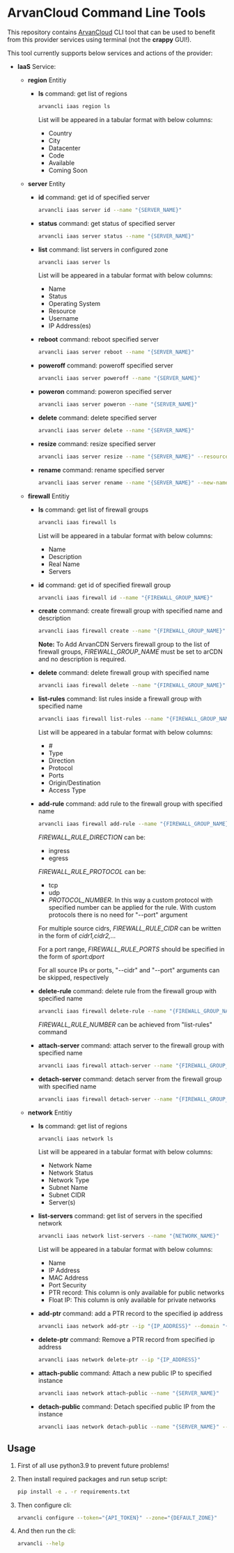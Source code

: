 # ArvanCloud Command Line Tools

This repository contains [ArvanCloud](arvancloud.com) CLI tool that can be used to benefit from this provider services using terminal (not the **crappy** GUI!).

This tool currently supports below services and actions of the provider:

* **IaaS** Service:  

  * **region** Entitiy

    * **ls** command: get list of regions

      ```Bash
      arvancli iaas region ls
      ```

      List will be appeared in a tabular format with below columns:

      * Country
      * City
      * Datacenter
      * Code
      * Available
      * Coming Soon
    
  * **server** Entity

    * **id** command: get id of specified server

      ```bash
      arvancli iaas server id --name "{SERVER_NAME}"
      ```

    * **status** command: get status of specified server

      ```bash
      arvancli iaas server status --name "{SERVER_NAME}"
      ```

    * **list** command: list servers in configured zone

      ```bash
      arvancli iaas server ls
      ```

      List will be appeared in a tabular format with below columns:

      * Name
      * Status
      * Operating System
      * Resource
      * Username
      * IP Address(es)
    
    * **reboot** command: reboot specified server

      ```bash
      arvancli iaas server reboot --name "{SERVER_NAME}"
      ```

    * **poweroff** command: poweroff specified server

      ```bash
      arvancli iaas server poweroff --name "{SERVER_NAME}"
      ```
      
    * **poweron** command: poweron specified server
    
      ```Bash
      arvancli iaas server poweron --name "{SERVER_NAME}"
      ```
    
    * **delete** command: delete specified server
  
        ```Bash
        arvancli iaas server delete --name "{SERVER_NAME}"
        ```
    * **resize** command: resize specified server

        ```Bash
        arvancli iaas server resize --name "{SERVER_NAME}" --resource "{RAM}:{CORES}:{DISK}" 
        ```
    * **rename** command: rename specified server

        ```Bash
        arvancli iaas server rename --name "{SERVER_NAME}" --new-name "{NEW_SERVER_NAME}"
        ```
  * **firewall** Entitiy
  
      * **ls** command: get list of firewall groups
  
        ```Bash
        arvancli iaas firewall ls
        ```
  
        List will be appeared in a tabular format with below columns:
  
        * Name
        * Description
        * Real Name
        * Servers
  
      * **id** command: get id of specified firewall group
  
        ```bash
        arvancli iaas firewall id --name "{FIREWALL_GROUP_NAME}"
        ```
  
      * **create** command: create firewall group with specified name and description
  
        ```bash
        arvancli iaas firewall create --name "{FIREWALL_GROUP_NAME}" --description "{FIREWALL_GROUP_DESCRIPTION}"
        ```
  
        **Note:** To Add ArvanCDN Servers firewall group to the list of firewall groups, *FIREWALL_GROUP_NAME* must be set to arCDN  and no description is required.
  
      * **delete** command: delete firewall group with specified name
  
        ```bash
        arvancli iaas firewall delete --name "{FIREWALL_GROUP_NAME}"
        ```
  
      * **list-rules** command: list rules inside a firewall group with specified name
  
        ```bash
        arvancli iaas firewall list-rules --name "{FIREWALL_GROUP_NAME}" 
        ```
  
        List will be appeared in a tabular format with below columns:
  
        * \#
        * Type
        * Direction
        * Protocol
        * Ports
        * Origin/Destination
        * Access Type
        
      * **add-rule** command: add rule to the firewall group with specified name
  
        ```bash
        arvancli iaas firewall add-rule --name "{FIREWALL_GROUP_NAME}" --description "{FIREWALL_RULE_DESCRIPTION}" --direction "{FIREWALL_RULE_DIRECTION}" --cidr "{FIREWALL_RULE_CIDR(s)}" --protocol "{FIREWALL_RULE_PROTOCOL}" --port "{FIREWALL_RULE_PORTS}"
        ```
  
        *FIREWALL_RULE_DIRECTION* can be:
  
        - ingress
        - egress
  
        *FIREWALL_RULE_PROTOCOL* can be:
  
        - tcp
        - udp
        - *PROTOCOL_NUMBER*. In this way a custom protocol with specified number can be applied for the rule. With custom protocols there is no need for "--port" argument
  
        For multiple source cidrs, *FIREWALL_RULE_CIDR* can be written in the form of *cidr1,cidr2,...*
  
        For a port range, *FIREWALL_RULE_PORTS* should be specified in the form of *sport:dport*
  
        For all source IPs or ports, "--cidr" and "--port" arguments can be skipped, respectively
        
      * **delete-rule** command: delete rule from the firewall group with specified name
  
        ```bash
        arvancli iaas firewall delete-rule --name "{FIREWALL_GROUP_NAME}" --number "{FIREWAULL_RULE_NUMBER}"
        ```
  
        *FIREWALL_RULE_NUMBER* can be achieved from "list-rules" command
  
      * **attach-server** command: attach server to the firewall group with specified name
  
        ```bash
        arvancli iaas firewall attach-server --name "{FIREWALL_GROUP_NAME}" --server "{SERVER_NAME}"
        ```
  
      * **detach-server** command:  detach server from the firewall group with specified name
  
        ```bash
        arvancli iaas firewall detach-server --name "{FIREWALL_GROUP_NAME}" --server "{SERVER_NAME}"
        ```
  
  * **network** Entitiy
  
    - **ls** command: get list of regions
  
      ```Bash
      arvancli iaas network ls
      ```
  
      List will be appeared in a tabular format with below columns:
  
      - Network Name
      - Network Status
      - Network Type
      - Subnet Name
      - Subnet CIDR
      - Server(s)
      
    - **list-servers** command: get list of servers in the specified network
    
      ```Bash
      arvancli iaas network list-servers --name "{NETWORK_NAME}"
      ```
    
      List will be appeared in a tabular format with below columns:
    
      -  Name
      - IP Address
      - MAC Address
      - Port Security
      - PTR record: This column is only available for public networks
      - Float IP: This column is only available for private networks
    
    - **add-ptr** command: add a PTR record to the specified ip address
    
      ```Bash
      arvancli iaas network add-ptr --ip "{IP_ADDRESS}" --domain "{PTR_DOMAIN}"
      ```
    
    - **delete-ptr** command: Remove a PTR record from specified ip address
    
      ```Bash
      arvancli iaas network delete-ptr --ip "{IP_ADDRESS}"
      ```
      
    - **attach-public** command: Attach a new public IP to specified instance
    
      ```Bash
      arvancli iaas network attach-public --name "{SERVER_NAME}"
      ```
    
    - **detach-public** command: Detach specified public IP from the instance
    
      ```Bash
      arvancli iaas network detach-public --name "{SERVER_NAME}" --ip "{IP_ADDRESS}"
      ```

## Usage

1. First of all use python3.9 to prevent future problems!

2. Then install required packages and run setup script:

   ```bash
   pip install -e . -r requirements.txt
   ```
   
3. Then configure cli:

   ```bash
   arvancli configure --token="{API_TOKEN}" --zone="{DEFAULT_ZONE}"
   ```

4. And then run the cli:

   ```bash
   arvancli --help
   ```
